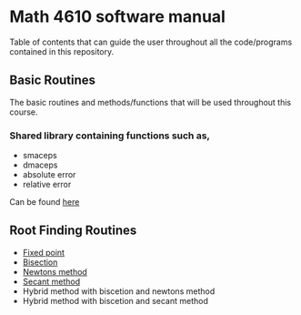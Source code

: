 # Math 4610 software manual

Table of contents that can guide the user throughout all the code/programs contained in this repository.

## Basic Routines

The basic routines and methods/functions that will be used throughout this course.
### Shared library containing functions such as,
* smaceps
* dmaceps
* absolute error
* relative error

Can be found  [here](https://github.com/adflanders/math4610/tree/master/srcLibrary)

## Root Finding Routines
* [Fixed point](https://github.com/adflanders/math4610/blob/master/src/fixedPt.cpp)
* [Bisection](https://github.com/adflanders/math4610/blob/master/src/bisect.cpp)
* [Newtons method](https://github.com/adflanders/math4610/blob/master/src/newton.cpp)
* [Secant method](https://github.com/adflanders/math4610/blob/master/src/secant.cpp)
* Hybrid method with biscetion and newtons method
* Hybrid method with biscetion and secant method
